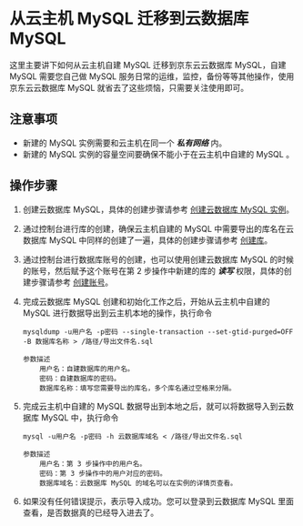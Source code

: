 # 从云主机 MySQL 迁移到云数据库 MySQL
这里主要讲下如何从云主机自建 MySQL 迁移到京东云云数据库 MySQL，自建 MySQL 需要您自己做 MySQL 服务日常的运维，监控，备份等等其他操作，使用京东云云数据库 MySQL 就省去了这些烦恼，只需要关注使用即可。

## 注意事项
* 新建的 MySQL 实例需要和云主机在同一个 ***私有网络*** 内。
* 新建的 MySQL 实例的容量空间要确保不能小于在云主机中自建的 MySQL 。

## 操作步骤
1. 创建云数据库 MySQL，具体的创建步骤请参考 [创建云数据库 MySQL 实例](../../../Operation-Guide/Instance/Create-Instance.md)。
2. 通过控制台进行库的创建，确保云主机自建的 MySQL 中需要导出的库名在云数据库 MySQL 中同样的创建了一遍，具体的创建步骤请参考 [创建库](../../../Operation-Guide/Database-Management/Create-Database.md)。
3. 通过控制台进行数据库账号的创建，也可以使用创建云数据库 MySQL 的时候的账号，然后赋予这个账号在第 2 步操作中新建的库的 ***读写*** 权限，具体的创建步骤请参考 [创建账号](../../../Operation-Guide/Account/Create-Account/MySQL-Create-Account.md)。
4. 完成云数据库 MySQL 创建和初始化工作之后，开始从云主机中自建的 MySQL 进行数据导出到云主机本地的操作，执行命令

    ```
    mysqldump -u用户名 -p密码 --single-transaction --set-gtid-purged=OFF -B 数据库名称 > /路径/导出文件名.sql

    参数描述
        用户名：自建数据库的用户名。
        密码：自建数据库的密码。
        数据库名称：填写您需要导出的库名，多个库名通过空格来分隔。
    ```

5. 完成云主机中自建的 MySQL 数据导出到本地之后，就可以将数据导入到云数据库 MySQL 中，执行命令

    ```
    mysql -u用户名 -p密码 -h 云数据库域名 < /路径/导出文件名.sql

    参数描述
        用户名：第 3 步操作中的用户名。
        密码：第 3 步操作中的用户对应的密码。
        数据库域名：云数据库 MySQL 的域名可以在实例的详情页查看。
    ```
    
6. 如果没有任何错误提示，表示导入成功。您可以登录到云数据库 MySQL 里面查看，是否数据真的已经导入进去了。
